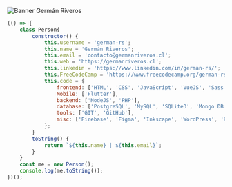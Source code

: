 ![Banner Germán Riveros](https://germanriveros.cl/wp-content/uploads/2024/11/ban-git.webp)


```javascript
(() => {
    class Person{
        constructor() {
            this.username = 'german-rs';
            this.name = 'Germán Riveros';
            this.email = 'contacto@germanriveros.cl';
            this.web = 'https://germanriveros.cl';
            this.linkedin = 'https://www.linkedin.com/in/german-rs/';
            this.FreeCodeCamp = 'https://www.freecodecamp.org/german-rs';
            this.code = {
                frontend: ['HTML', 'CSS', 'JavaScript', 'VueJS', 'Sass', 'Bootstrap'],
                Mobile: ['Flutter'],    
                backend: ['NodeJS', 'PHP'],
                database: ['PostgreSQL', 'MySQL', 'SQLite3', 'Mongo DB'],
                tools: ['GIT', 'GitHub'],
                misc: ['Firebase', 'Figma', 'Inkscape', 'WordPress', 'Pixel Perfect', 'Accesibilidad']
            };
        }
        toString() {
            return `${this.name} | ${this.email}`;
        }
    }
    const me = new Person();
    console.log(me.toString());
})();        
```

<!--
**german-rs/german-rs** is a ✨ _special_ ✨ repository because its `README.md` (this file) appears on your GitHub profile.

Here are some ideas to get you started:

- 🔭 I’m currently working on ...
- 🌱 I’m currently learning ...
- 👯 I’m looking to collaborate on ...
- 🤔 I’m looking for help with ...
- 💬 Ask me about ...
- 📫 How to reach me: ...
- 😄 Pronouns: ...
- ⚡ Fun fact: ...
-->
